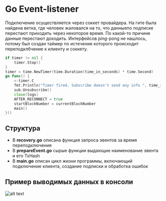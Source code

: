 # Go Event-listener
Подключение осуществляется через соккет провайдера.
На гите была найдена ветка, где человек жаловался на то, что данныепо подписке перестают приходить через некоторое время. По какой-то причине данные перестают доходить. Интерфейсов ping-pong не нашлось, потому был создан таймер по истечение которого происходит переподклбчение к клиенту и соккету.
```go
if timer != nil {
	timer.Stop()
}
timer = time.NewTimer(time.Duration(time_in_seconds) * time.Second)
go func() {
	<-timer.C
	fmt.Println("Timer fired. Subscribe doesn't send any info ", time_in_seconds)
	sub.Unsubscribe()
	close(logs)
	AFTER_RECONNECT = true
	startBlockNumber = currentBlockNumber
	main()
}()
```

## Структура

-  В __recovery.go__ описана функция запроса эвентов за время переподключения
-  В __prepareEvent.go__ сырые функции выдающие наименование эвента и его TxHash
-  В __main.go__ описан цикл жизни программы, включающий подключение клиента, создание подписки и обработка ошибок  

## Пример выводимых данных в консоли

![alt text](https://github.com/glebzverev/go-event-listener-socket/blob/master/console_example.png?raw=true)